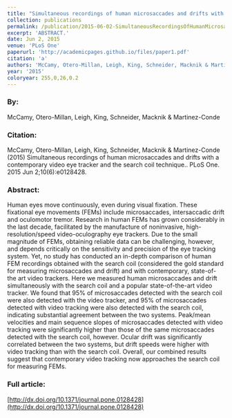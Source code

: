 ```yaml
---
title: "Simultaneous recordings of human microsaccades and drifts with a contemporary video eye tracker and the search coil technique."
collection: publications
permalink: /publication/2015-06-02-SimultaneousRecordingsOfHumanMicrosaccadesAndDriftsWithAContemp
excerpt: 'ABSTRACT.'
date: Jun 2, 2015
venue: 'PLoS One'
paperurl: 'http://academicpages.github.io/files/paper1.pdf'
citation: 'a'
authors: 'McCamy, Otero-Millan, Leigh, King, Schneider, Macknik & Martinez-Conde'
year: '2015'
coloryear: 255,0,26,0.2
---
```


### By: 
McCamy, Otero-Millan, Leigh, King, Schneider, Macknik & Martinez-Conde

### Citation: 
McCamy, Otero-Millan, Leigh, King, Schneider, Macknik & Martinez-Conde (2015) Simultaneous recordings of human microsaccades and drifts with a contemporary video eye tracker and the search coil technique.. PLoS One. 2015 Jun 2;10(6):e0128428. 

### Abstract: 
Human eyes move continuously, even during visual fixation. These fixational eye movements (FEMs) include microsaccades, intersaccadic drift and oculomotor tremor. Research in human FEMs has grown considerably in the last decade, facilitated by the manufacture of noninvasive, high-resolution/speed video-oculography eye trackers. Due to the small magnitude of FEMs, obtaining reliable data can be challenging, however, and depends critically on the sensitivity and precision of the eye tracking system. Yet, no study has conducted an in-depth comparison of human FEM recordings obtained with the search coil (considered the gold standard for measuring microsaccades and drift) and with contemporary, state-of-the art video trackers. Here we measured human microsaccades and drift simultaneously with the search coil and a popular state-of-the-art video tracker. We found that 95% of microsaccades detected with the search coil were also detected with the video tracker, and 95% of microsaccades detected with video tracking were also detected with the search coil, indicating substantial agreement between the two systems. Peak/mean velocities and main sequence slopes of microsaccades detected with video tracking were significantly higher than those of the same microsaccades detected with the search coil, however. Ocular drift was significantly correlated between the two systems, but drift speeds were higher with video tracking than with the search coil. Overall, our combined results suggest that contemporary video tracking now approaches the search coil for measuring FEMs.

### Full article: 
[http://dx.doi.org/10.1371/journal.pone.0128428](http://dx.doi.org/10.1371/journal.pone.0128428)
